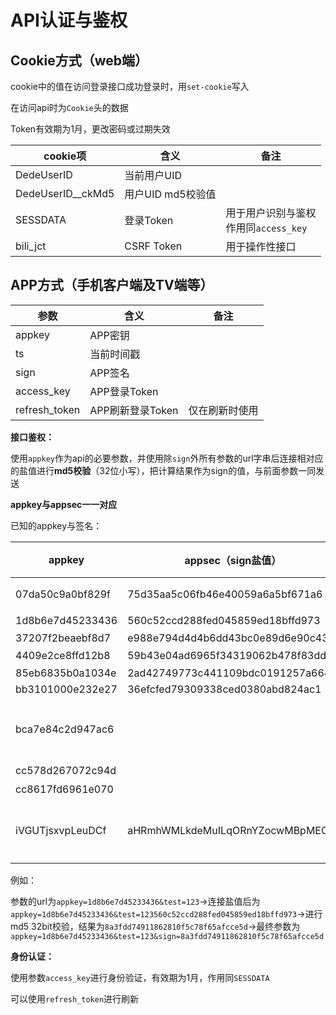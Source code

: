 # API认证与鉴权

## Cookie方式（web端）

cookie中的值在访问登录接口成功登录时，用`set-cookie`写入

在访问api时为`Cookie`头的数据

Token有效期为1月，更改密码或过期失效

| cookie项          | 含义              | 备注                                       |
| ----------------- | ----------------- | ------------------------------------------ |
| DedeUserID        | 当前用户UID       |                                            |
| DedeUserID__ckMd5 | 用户UID md5校验值 |                                            |
| SESSDATA          | 登录Token         | 用于用户识别与鉴权<br />作用同`access_key` |
| bili_jct          | CSRF Token        | 用于操作性接口                             |

## APP方式（手机客户端及TV端等）

| 参数          | 含义             | 备注           |
| ------------- | ---------------- | -------------- |
| appkey        | APP密钥          |                |
| ts            | 当前时间戳       |                |
| sign          | APP签名          |                |
| access_key    | APP登录Token     |                |
| refresh_token | APP刷新登录Token | 仅在刷新时使用 |

**接口鉴权：**

使用`appkey`作为api的必要参数，并使用除`sign`外所有参数的url字串后连接相对应的盐值进行**md5校验**（32位小写），把计算结果作为sign的值，与前面参数一同发送

**appkey与appsec一一对应**

已知的appkey与签名：

| appkey           | appsec（sign盐值）               | 来源       | 备注     |
| ---------------- | -------------------------------- | ---------- | -------- |
| 07da50c9a0bf829f | 75d35aa5c06fb46e40059a6a5bf671a6 | 安卓概念版 |          |
| 1d8b6e7d45233436 | 560c52ccd288fed045859ed18bffd973 | 安卓       |          |
| 37207f2beaebf8d7 | e988e794d4d4b6dd43bc0e89d6e90c43 | biliLink   |          |
| 4409e2ce8ffd12b8 | 59b43e04ad6965f34319062b478f83dd | TV端       |          |
| 85eb6835b0a1034e | 2ad42749773c441109bdc0191257a664 |            |          |
| bb3101000e232e27 | 36efcfed79309338ced0380abd824ac1 |            |          |
| bca7e84c2d947ac6 |                                  | 安卓       | 登录专用 |
| cc578d267072c94d |                                  | 轻视频     |          |
| cc8617fd6961e070 |                                  | 漫画       |          |
| iVGUTjsxvpLeuDCf | aHRmhWMLkdeMuILqORnYZocwMBpMEOdt | 安卓       | 取流专用 |

例如：

参数的url为`appkey=1d8b6e7d45233436&test=123`->连接盐值后为`appkey=1d8b6e7d45233436&test=123560c52ccd288fed045859ed18bffd973`->进行md5 32bit校验，结果为`8a3fdd74911862810f5c78f65afcce5d`->最终参数为`appkey=1d8b6e7d45233436&test=123&sign=8a3fdd74911862810f5c78f65afcce5d`

**身份认证：**

使用参数` access_key `进行身份验证，有效期为1月，作用同`SESSDATA`

可以使用` refresh_token `进行刷新

